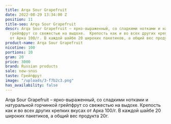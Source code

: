 ```yaml
---
title: Arqa Sour Grapefruit
date: 2022-08-29 13:34:00 Z
position: 11
title-seo: Arqa Sour Grapefruit
descr: Arqa Sour Grapefruit – ярко-выраженный, со сладкими нотками и натуральной горчинкой
  грейпфрут со свежестью на выдохе.  Крепость как и во всех других крепких вкусах
  от Арка 100/г. В каждой шайбе 20 широких пакетиков, а общий вес продукта 20г.
product-name: Arqa Sour Grapefruit
nicotine: 100
portions: 20
gram: 20
price: 3000
brand: Russian products
sale: new-snus
taste: Грейпфрут
image: "/uploads/3-f7b2c3.png"
has_availability: false
---
```


Arqa Sour Grapefruit – ярко-выраженный, со сладкими нотками и натуральной горчинкой грейпфрут со свежестью на выдохе.  Крепость как и во всех других крепких вкусах от Арка 100/г. В каждой шайбе 20 широких пакетиков, а общий вес продукта 20г.